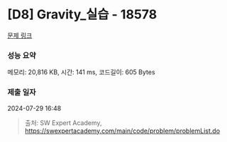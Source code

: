 # [D8] Gravity_실습 - 18578 

[문제 링크](https://swexpertacademy.com/main/code/problem/problemDetail.do?contestProbId=AYodeWvqwdIDFARi) 

### 성능 요약

메모리: 20,816 KB, 시간: 141 ms, 코드길이: 605 Bytes

### 제출 일자

2024-07-29 16:48



> 출처: SW Expert Academy, https://swexpertacademy.com/main/code/problem/problemList.do